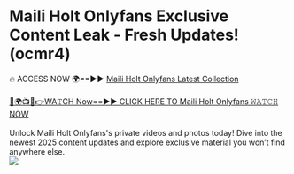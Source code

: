 # Maili Holt Onlyfans Exclusive Content Leak - Fresh Updates! (ocmr4)

🔥 ACCESS NOW 🌍==►► <a href="https://tinyurl.com/kvy9nzfs" rel="nofollow">Maili Holt Onlyfans Latest Collection</a>
<br><br>
[🔴🌍📺📱👉WA𝚃CH Now==►► CLICK HERE TO Maili Holt Onlyfans 𝚆𝙰𝚃𝙲𝙷 NOW](https://tinyurl.com/kvy9nzfs)
<br><br>
Unlock Maili Holt Onlyfans's private videos and photos today! Dive into the newest 2025 content updates and explore exclusive material you won’t find anywhere else.
<br>
<a href="https://tinyurl.com/kvy9nzfs" rel="nofollow" data-target="animated-image.originalLink"><img src="https://camo.githubusercontent.com/8a4f000d20f83aca3bf7ec5f350d767afa0574a8a352519fd8cfa583a6f93a33/68747470733a2f2f692e696d6775722e636f6d2f644a486b345a712e676966" data-canonical-src="https://i.imgur.com/dJHk4Zq.gif" style="max-width: 100%; display: inline-block;" data-target="animated-image.originalImage"></a>
<br>
